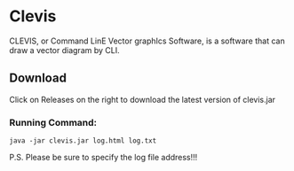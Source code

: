 # Clevis
CLEVIS, or Command LinE Vector graphIcs Software, is a software that can draw a vector diagram by CLI.

## Download
Click on Releases on the right to download the latest version of clevis.jar

### Running Command:

```
java -jar clevis.jar log.html log.txt
```

P.S. Please be sure to specify the log file address!!!
